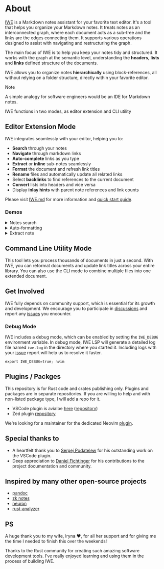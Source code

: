 # About

[IWE](https://iwe.md) is a Markdown notes assistant for your favorite text editor. It's a tool that helps you organize your Markdown notes. It treats notes as an interconnected graph, where each document acts as a sub-tree and the links are the edges connecting them. It supports various operations designed to assist with navigating and restructuring the graph.

The main focus of IWE is to help you keep your notes tidy and structured. It works with the graph at the semantic level, understanding the **headers**, **lists** and **links** defined structure of the documents.

IWE allows you to organize notes **hierarchically** using block-references, all without relying on a folder structure, directly within your favorite editor.

> [!NOTE]
>
> A simple analogy for software engineers would be an IDE for Markdown notes.

IWE functions in two modes, as editor extension and CLI utility

## Editor Extension Mode

IWE integrates seamlessly with your editor, helping you to:

- **Search** through your notes
- **Navigate** through markdown links
- **Auto-complete** links as you type
- **Extract** or **inline** sub-notes seamlessly
- **Format** the document and refresh link titles
- **Rename** files and automatically update all related links
- Select **backlinks** to find references to the current document
- **Convert** lists into headers and vice versa
- Display **inlay hints** with parent note references and link counts

Please visit [IWE.md](https://iwe.md) for more information and [quick start guide](https://iwe.md/quick-start/).

### Demos

<details>
<summary>Notes search</summary>

![Demo](https://iwe.md/images/search.gif)

</details>

<details>
<summary>Auto-formatting</summary>

![Demo](https://iwe.md/images/normalization.gif)

</details>

<details>
<summary>Extract note</summary>

![Demo](https://iwe.md/images/extract.gif)

</details>

## Command Line Utility Mode

This tool lets you process thousands of documents in just a second. With IWE, you can reformat documents and update link titles across your entire library. You can also use the CLI mode to combine multiple files into one extended document.

## Get Involved

IWE fully depends on community support, which is essential for its growth and development. We encourage you to participate in [discussions](https://github.com/iwe-org/iwe/discussions) and report any [issues](https://github.com/iwe-org/iwe/issues) you encounter.

### Debug Mode

IWE includes a debug mode, which can be enabled by setting the `IWE_DEBUG` environment variable. In debug mode, IWE LSP will generate a detailed log file named `iwe.log` in the directory where you started it. Including logs with your [issue](https://github.com/iwe-org/iwe/issues) report will help us to resolve it faster.

```
export IWE_DEBUG=true; nvim
```

## Plugins / Packges

This repository is for Rust code and crates publishing only. Plugins and packages are in separate repositories. If you are willing to help and with non-listed package type, I will add a repo for it.

- VSCode plugin is avialbe [here](https://marketplace.visualstudio.com/items?itemName=IWE.iwe) ([repository](https://github.com/iwe-org/vscode-iwe))
- Zed plugin [repository](https://github.com/iwe-org/zed-iwe)

We're looking for a maintainer for the dedicated Neovim [plugin](https://github.com/iwe-org/iwe.nvim).

## Special thanks to

- A heartfelt thank you to [Sergej Podatelew](https://github.com/spodatelev) for his outstanding work on the VSCode plugin.
- Deep appreciation to [Daniel Fichtinger](https://github.com/ficcdaf) for his contributions to the project documentation and community.

## Inspired by many other open-source projects

- [pandoc](https://pandoc.org)
- [zk notes](https://github.com/zk-org/zk)
- [neuron](https://github.com/srid/neuron)
- [rust-analyzer](https://rust-analyzer.github.io)

## PS

A huge thank you to my wife, Iryna ❤️, for all her support and for giving me the time I needed to finish this over the weekends!

Thanks to the Rust community for creating such amazing software development tools. I've really enjoyed learning and using them in the process of building IWE.
